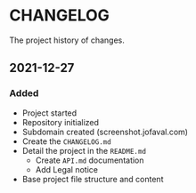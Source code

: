 # CHANGELOG #
The project history of changes.

## 2021-12-27
### Added
- Project started
- Repository initialized
- Subdomain created (screenshot.jofaval.com)
- Create the `CHANGELOG.md`
- Detail the project in the `README.md`
  - Create `API.md` documentation
  - Add Legal notice
- Base project file structure and content
